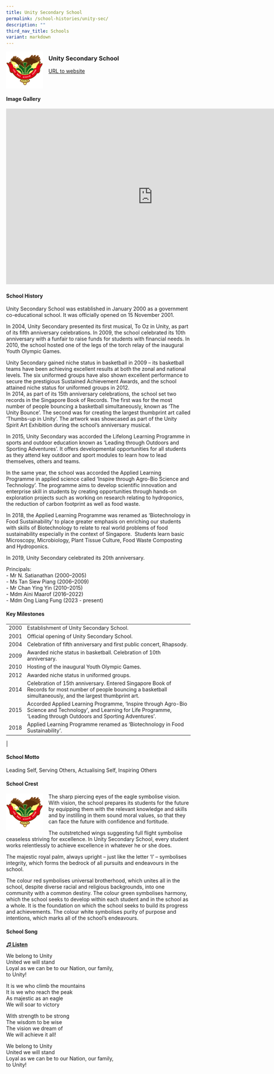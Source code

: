 ```yaml
---
title: Unity Secondary School
permalink: /school-histories/unity-sec/
description: ""
third_nav_title: Schools
variant: markdown
---
```

<img align="left" style="width:20%;margin-right:15px;" src="/images/unitysec1.png">

### **Unity Secondary School**
[URL to website](https://unitysec.moe.edu.sg/)

<br clear="left">

#### **Image Gallery**

<iframe src="https://docs.google.com/presentation/d/e/2PACX-1vSRI_vh71WsfoKxA1v-b9VlHVhgUM4T-UsnacZLxm7g-jmYl1apxSNjPqqoEuc-9awtBIGYdyn_1ve0/embed?start=false&amp;loop=true&amp;delayms=5000" frameborder="0" width="800" height="479" allowfullscreen="true"></iframe>



#### **School History**
Unity Secondary School was established in January 2000 as a government co-educational school. It was officially opened on 15 November 2001.&nbsp;  
  
In 2004, Unity Secondary presented its first musical, To Oz in Unity, as part of its fifth anniversary celebrations. In 2009, the school celebrated its 10th anniversary with a funfair to raise funds for students with financial needs. In 2010, the school hosted one of the legs of the torch relay of the inaugural Youth Olympic Games.&nbsp;  
  
Unity Secondary gained niche status in basketball in 2009 – its basketball teams have been achieving excellent results at both the zonal and national levels. The six uniformed groups have also shown excellent performance to secure the prestigious Sustained Achievement Awards, and the school attained niche status for uniformed groups in 2012.&nbsp;  
In 2014, as part of its 15th anniversary celebrations, the school set two records in the Singapore Book of Records. The first was for the most number of people bouncing a basketball simultaneously, known as ‘The Unity Bounce’. The second was for creating the largest thumbprint art called ‘Thumbs-up in Unity’. The artwork was showcased as part of the Unity Spirit Art Exhibition during the school’s anniversary musical.&nbsp;&nbsp;  
  
In 2015, Unity Secondary was accorded the Lifelong Learning Programme in sports and outdoor education known as ‘Leading through Outdoors and Sporting Adventures’. It offers developmental opportunities for all students as they attend key outdoor and sport modules to learn how to lead themselves, others and teams.&nbsp;&nbsp; 
  
In the same year, the school was accorded the Applied Learning Programme in applied science called ‘Inspire through Agro-Bio Science and Technology’. The programme aims to develop scientific innovation and enterprise skill in students by creating opportunities through hands-on exploration projects such as working on research relating to hydroponics, the reduction of carbon footprint as well as food waste.&nbsp;  
  
In 2018, the Applied Learning Programme was renamed as ‘Biotechnology in Food Sustainability’ to place greater emphasis on enriching our students with skills of Biotechnology to relate to real world problems of food sustainability especially in the context of Singapore.&nbsp; Students learn basic Microscopy, Microbiology, Plant Tissue Culture, Food Waste Composting and Hydroponics.  
  
In 2019, Unity Secondary celebrated its 20th anniversary.

Principals:<br>
\- Mr N. Satianathan (2000–2005)<br>
\- Ms Tan Siew Piang (2006–2009)<br>
\- Mr Chan Ying Yin (2010–2015)<br>
\- Mdm Aini Maarof (2016–2022) <br>
\- Mdm Ong Liang Fung (2023 - present)

#### **Key Milestones**

|  |  |
|:---:|---|
| 2000 | Establishment of Unity Secondary School. |
| 2001 | Official opening of Unity Secondary School. |
| 2004 | Celebration of fifth anniversary and first public concert, Rhapsody. |
| 2009 | Awarded niche status in basketball. Celebration of 10th anniversary. |
| 2010 | Hosting of the inaugural Youth Olympic Games. |
| 2012 | Awarded niche status in uniformed groups. |
| 2014 | Celebration of 15th anniversary. Entered Singapore Book of Records for most number of people bouncing a basketball simultaneously, and the largest thumbprint art. |
| 2015 | Accorded Applied Learning Programme, ‘Inspire through Agro-Bio Science and Technology’, and Learning for Life Programme, ‘Leading through Outdoors and Sporting Adventures’. |
| 2018 | Applied Learning Programme renamed as ‘Biotechnology in Food Sustainability’. |
|

#### **School Motto**
Leading Self, Serving Others, Actualising Self, Inspiring Others

#### **School Crest**
<img align="left" style="width:20%;margin-right:15px;" src="/images/unitysec1.png">

The sharp piercing eyes of the eagle symbolise vision. With vision, the school prepares its students for the future by equipping them with the relevant knowledge and skills and by instilling in them sound moral values, so that they can face the future with confidence and fortitude.

The outstretched wings suggesting full flight symbolise ceaseless striving for excellence. In Unity Secondary School, every student works relentlessly to achieve excellence in whatever he or she does.

The majestic royal palm, always upright – just like the letter ‘I’ – symbolises integrity, which forms the bedrock of all pursuits and endeavours in the school.

The colour red symbolises universal brotherhood, which unites all in the school, despite diverse racial and religious backgrounds, into one community with a common destiny. The colour green symbolises harmony, which the school seeks to develop within each student and in the school as a whole. It is the foundation on which the school seeks to build its progress and achievements. The colour white symbolises purity of purpose and intentions, which marks all of the school’s endeavours.

#### **School Song**
<a href="https://drive.google.com/file/d/1i_Fb2eyeBQHwIwb9aAjQQAZUdOBiIag1/view?usp=share_link" target="_blank">**♫ Listen**</a>

We belong to Unity<br>
United we will stand<br>
Loyal as we can be to our Nation, our family,<br>
to Unity!

It is we who climb the mountains<br>
It is we who reach the peak<br>
As majestic as an eagle<br>
We will soar to victory

With strength to be strong<br>
The wisdom to be wise<br>
The vision we dream of<br>
We will achieve it all!

We belong to Unity<br>
United we will stand<br>
Loyal as we can be to our Nation, our family,<br>
to Unity!